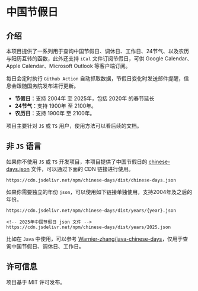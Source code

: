 # 中国节假日

## 介绍

本项目提供了一系列用于查询中国节假日、调休日、工作日、24节气、以及农历与阳历互转的函数，此外还支持 `iCal` 文件订阅节假日，可供 Google Calendar、Apple Calendar、Microsoft Outlook 等客户端订阅。

每日会定时执行 `Github Action` 自动抓取数据，节假日变化时发送邮件提醒，信息会跟随国务院发布进行更新。

+ **节假日**：支持 2004年 至 2025年，包括 2020年 的春节延长
+ **24节气**：支持 1900年 至 2100年。
+ **农历日**：支持 1900年 至 2100年。

项目主要针对 `JS` 或 `TS` 用户，使用方法可以看后续的文档。

## 非 `JS` 语言

如果你不使用 `JS` 或 `TS` 开发项目，本项目提供了中国节假日的 [chinese-days.json](https://cdn.jsdelivr.net/npm/chinese-days/dist/chinese-days.json) 文件，可以通过下面的 CDN 链接进行使用。

```
https://cdn.jsdelivr.net/npm/chinese-days/dist/chinese-days.json
```

如果你需要独立的年份 `json`，可以使用如下链接单独使用，支持2004年及之后的年份。

```
https://cdn.jsdelivr.net/npm/chinese-days/dist/years/{year}.json

<!-- 2025年中国节假日 json 文件 -->
https://cdn.jsdelivr.net/npm/chinese-days/dist/years/2025.json
```

比如在 `Java` 中使用，可以参考 [Warnier-zhang/java-chinese-days](https://github.com/Warnier-zhang/java-chinese-days)，仅用于查询中国节假日、调休日、工作日。

## 许可信息

项目基于 MIT 许可发布。